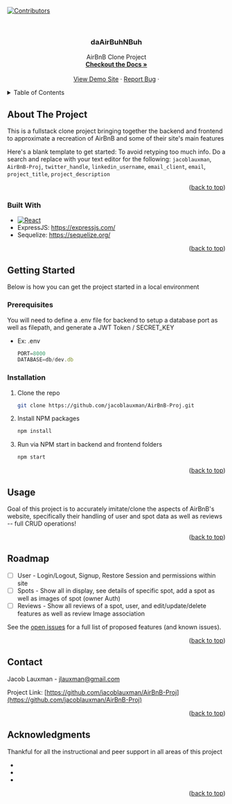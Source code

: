 <!-- Improved compatibility of back to top link: See: https://github.com/othneildrew/Best-README-Template/pull/73 -->
<a name="readme-top"></a>
<!--
*** Thanks for checking out the Best-README-Template. If you have a suggestion
*** that would make this better, please fork the repo and create a pull request
*** or simply open an issue with the tag "enhancement".
*** Don't forget to give the project a star!
*** Thanks again! Now go create something AMAZING! :D
-->



<!-- PROJECT SHIELDS -->
<!--
*** I'm using markdown "reference style" links for readability.
*** Reference links are enclosed in brackets [ ] instead of parentheses ( ).
*** See the bottom of this document for the declaration of the reference variables
*** for contributors-url, forks-url, etc. This is an optional, concise syntax you may use.
*** https://www.markdownguide.org/basic-syntax/#reference-style-links
-->
[![Contributors][contributors-shield]][contributors-url]
<!-- [![Forks][forks-shield]][forks-url]
[![Stargazers][stars-shield]][stars-url]
[![Issues][issues-shield]][issues-url]
[![MIT License][license-shield]][license-url]
[![LinkedIn][linkedin-shield]][linkedin-url] -->



<!-- PROJECT LOGO -->
<br />
<div align="center">
  <a href="https://github.com/jacoblauxman/AirBnB-Proj">
    <!-- <img src="images/logo.png" alt="Logo" width="80" height="80"> -->
  </a>

<h3 align="center">daAirBuhNBuh</h3>

  <p align="center">
    AirBnB Clone Project
    <br />
    <a href="https://github.com/jacoblauxman/AirBnB-Proj"><strong>Checkout the Docs »</strong></a>
    <br />
    <br />
    <a href="https://da-air-buh-n-buh.herokuapp.com/">View Demo Site</a>
    ·
    <a href="https://github.com/jacoblauxman/AirBnB-Proj/issues">Report Bug</a>
    ·
    <!-- <a href="https://github.com/jacoblauxman/AirBnB-Proj/issues">Request Feature</a> -->
  </p>
</div>



<!-- TABLE OF CONTENTS -->
<details>
  <summary>Table of Contents</summary>
  <ol>
    <li>
      <a href="#about-the-project">About The Project</a>
      <ul>
        <li><a href="#built-with">Built With</a></li>
      </ul>
    </li>
    <li>
      <a href="#getting-started">Getting Started</a>
      <ul>
        <li><a href="#prerequisites">Prerequisites</a></li>
        <li><a href="#installation">Installation</a></li>
      </ul>
    </li>
    <li><a href="#usage">Usage</a></li>
    <li><a href="#roadmap">Roadmap</a></li>
    <!-- <li><a href="#contributing">Contributing</a></li> -->
    <!-- <li><a href="#license">License</a></li> -->
    <li><a href="#contact">Contact</a></li>
    <!-- <li><a href="#acknowledgments">Acknowledgments</a></li> -->
  </ol>
</details>



<!-- ABOUT THE PROJECT -->
## About The Project

<!-- [![Product Name Screen Shot][product-screenshot]](https://example.com) -->

This is a fullstack clone project bringing together the backend and frontend to approximate a recreation of AirBnB and some of their site's main features

Here's a blank template to get started: To avoid retyping too much info. Do a search and replace with your text editor for the following: `jacoblauxman`, `AirBnB-Proj`, `twitter_handle`, `linkedin_username`, `email_client`, `email`, `project_title`, `project_description`

<p align="right">(<a href="#readme-top">back to top</a>)</p>



### Built With

<!-- * [![Next][Next.js]][Next-url] -->
* [![React][React.js]][React-url]
* ExpressJS: https://expressjs.com/
* Sequelize: https://sequelize.org/
<!-- * [![Vue][Vue.js]][Vue-url] -->
<!-- * [![Angular][Angular.io]][Angular-url] -->
<!-- * [![Svelte][Svelte.dev]][Svelte-url] -->
<!-- * [![Laravel][Laravel.com]][Laravel-url] -->
<!-- * [![Bootstrap][Bootstrap.com]][Bootstrap-url] -->
<!-- * [![ExpressJS][expressjs.com]][ExpressJS-url] -->

<p align="right">(<a href="#readme-top">back to top</a>)</p>



<!-- GETTING STARTED -->
## Getting Started

Below is how you can get the project started in a local environment

### Prerequisites

You will need to define a .env file for backend to setup a database port as well as filepath, and generate a JWT Token / SECRET_KEY
* Ex: .env
  ```js
  PORT=8000
  DATABASE=db/dev.db
  ```

### Installation

<!-- 1. Get a free API Key at [https://example.com](https://example.com) -->
1. Clone the repo
   ```sh
   git clone https://github.com/jacoblauxman/AirBnB-Proj.git
   ```
2. Install NPM packages
   ```sh
   npm install
   ```
3. Run via NPM start in backend and frontend folders
   ```sh
   npm start
   ```

<p align="right">(<a href="#readme-top">back to top</a>)</p>



<!-- USAGE EXAMPLES -->
## Usage

Goal of this project is to accurately imitate/clone the aspects of AirBnB's website, specifically their handling of user and spot data as well as reviews -- full CRUD operations!

<!-- _For more examples, please refer to the [Documentation](https://example.com)_ -->

<p align="right">(<a href="#readme-top">back to top</a>)</p>



<!-- ROADMAP -->
## Roadmap

- [ ] User - Login/Logout, Signup, Restore Session and permissions within site
- [ ] Spots - Show all in display, see details of specific spot, add  a spot as well as images of spot (owner Auth)
- [ ] Reviews - Show all reviews of a spot, user, and edit/update/delete features as well as review Image association
    <!-- - [ ] Nested Feature -->

See the [open issues](https://github.com/jacoblauxman/AirBnB-Proj/issues) for a full list of proposed features (and known issues).

<p align="right">(<a href="#readme-top">back to top</a>)</p>



<!-- CONTRIBUTING -->
<!-- ## Contributing

<!-- Contributions are what make the open source community such an amazing place to learn, inspire, and create. Any contributions you make are **greatly appreciated**. -->

<!-- If you have a suggestion that would make this better, please fork the repo and create a pull request. You can also simply open an issue with the tag "enhancement".
Don't forget to give the project a star! Thanks again!

1. Fork the Project
2. Create your Feature Branch (`git checkout -b feature/AmazingFeature`)
3. Commit your Changes (`git commit -m 'Add some AmazingFeature'`)
4. Push to the Branch (`git push origin feature/AmazingFeature`)
5. Open a Pull Request -->

<!-- <p align="right">(<a href="#readme-top">back to top</a>)</p> -->



<!-- LICENSE -->
<!-- ## License

Distributed under the MIT License. See `LICENSE.txt` for more information.

<p align="right">(<a href="#readme-top">back to top</a>)</p> -->



<!-- CONTACT -->
## Contact
Jacob Lauxman - jlauxman@gmail.com
<!-- Jacob Lauxman - [@twitter_handle](https://twitter.com/twitter_handle) - email@email_client.com -->

Project Link: [https://github.com/jacoblauxman/AirBnB-Proj](https://github.com/jacoblauxman/AirBnB-Proj)

<p align="right">(<a href="#readme-top">back to top</a>)</p>



<!-- ACKNOWLEDGMENTS -->
## Acknowledgments

Thankful for all the instructional and peer support in all areas of this project
* []()
* []()
* []()

<p align="right">(<a href="#readme-top">back to top</a>)</p>



<!-- MARKDOWN LINKS & IMAGES -->
<!-- https://www.markdownguide.org/basic-syntax/#reference-style-links -->
[contributors-shield]: https://img.shields.io/github/contributors/jacoblauxman/AirBnB-Proj.svg?style=for-the-badge
[contributors-url]: https://github.com/jacoblauxman/AirBnB-Proj/graphs/contributors
<!-- [forks-shield]: https://img.shields.io/github/forks/jacoblauxman/AirBnB-Proj.svg?style=for-the-badge
[forks-url]: https://github.com/jacoblauxman/AirBnB-Proj/network/members
[stars-shield]: https://img.shields.io/github/stars/jacoblauxman/AirBnB-Proj.svg?style=for-the-badge
[stars-url]: https://github.com/jacoblauxman/AirBnB-Proj/stargazers
[issues-shield]: https://img.shields.io/github/issues/jacoblauxman/AirBnB-Proj.svg?style=for-the-badge
[issues-url]: https://github.com/jacoblauxman/AirBnB-Proj/issues
[license-shield]: https://img.shields.io/github/license/jacoblauxman/AirBnB-Proj.svg?style=for-the-badge -->
<!-- [license-url]: https://github.com/jacoblauxman/AirBnB-Proj/blob/master/LICENSE.txt
[linkedin-shield]: https://img.shields.io/badge/-LinkedIn-black.svg?style=for-the-badge&logo=linkedin&colorB=555
[linkedin-url]: https://linkedin.com/in/linkedin_username
[product-screenshot]: images/screenshot.png -->
<!-- [Next.js]: https://img.shields.io/badge/next.js-000000?style=for-the-badge&logo=nextdotjs&logoColor=white
[Next-url]: https://nextjs.org/ -->
[React.js]: https://img.shields.io/badge/React-20232A?style=for-the-badge&logo=react&logoColor=61DAFB
[React-url]: https://reactjs.org/
[ExpressJS-url]: https://expressjs.com/
[Sequelize-url]: https://sequelize.org/

